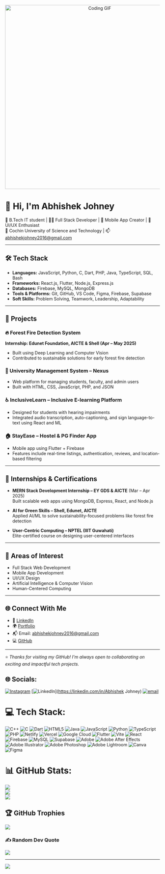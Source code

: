 <p align="center">
  <img src="https://media.giphy.com/media/qgQUggAC3Pfv687qPC/giphy.gif" width="600" alt="Coding GIF"/>
</p>

# 👋 Hi, I'm Abhishek Johney

🌱 B.Tech IT student | 👨‍💻 Full Stack Developer | 📱 Mobile App Creator | 🎨 UI/UX Enthusiast  
📍 Cochin University of Science and Technology | 📫 abhishekjohney2016@gmail.com

---

## 🛠️ Tech Stack

- **Languages:** JavaScript, Python, C, Dart, PHP, Java, TypeScript, SQL, Bash  
- **Frameworks:** React.js, Flutter, Node.js, Express.js  
- **Databases:** Firebase, MySQL, MongoDB  
- **Tools & Platforms:** Git, GitHub, VS Code, Figma, Firebase, Supabase  
- **Soft Skills:** Problem Solving, Teamwork, Leadership, Adaptability

---

## 🚀 Projects

### 🔥 Forest Fire Detection System  
**Internship: Edunet Foundation, AICTE & Shell (Apr – May 2025)**  
- Built using Deep Learning and Computer Vision  
- Contributed to sustainable solutions for early forest fire detection

### 🏫 University Management System – Nexus  
- Web platform for managing students, faculty, and admin users  
- Built with HTML, CSS, JavaScript, PHP, and JSON

### ♿ InclusiveLearn – Inclusive E-learning Platform  
- Designed for students with hearing impairments  
- Integrated audio transcription, auto-captioning, and sign language-to-text using React and ML

### 🏠 StayEase – Hostel & PG Finder App  
- Mobile app using Flutter + Firebase  
- Features include real-time listings, authentication, reviews, and location-based filtering

---

## 💼 Internships & Certifications

- **MERN Stack Development Internship – EY GDS & AICTE** (Mar – Apr 2025)  
  Built scalable web apps using MongoDB, Express, React, and Node.js

- **AI for Green Skills – Shell, Edunet, AICTE**  
  Applied AI/ML to solve sustainability-focused problems like forest fire detection

- **User-Centric Computing – NPTEL (IIIT Guwahati)**  
  Elite-certified course on designing user-centered interfaces

---

## 🎯 Areas of Interest

- Full Stack Web Development  
- Mobile App Development  
- UI/UX Design  
- Artificial Intelligence & Computer Vision  
- Human-Centered Computing

---

## 🌐 Connect With Me

- 💼 [LinkedIn](https://linkedin.com/in/abhishekjohney)  
- 🌍 [Portfolio](https://abhishekjohney.vercel.app)  
- 📬 Email: abhishekjohney2016@gmail.com  
- 💻 [GitHub](https://github.com/abhishekjohney)

---

⭐ *Thanks for visiting my GitHub! I'm always open to collaborating on exciting and impactful tech projects.*




## 🌐 Socials:
[![Instagram](https://img.shields.io/badge/Instagram-%23E4405F.svg?logo=Instagram&logoColor=white)](https://instagram.com/abhishekjohney) [![LinkedIn](https://img.shields.io/badge/LinkedIn-%230077B5.svg?logo=linkedin&logoColor=white)](https://linkedin.com/in/Abhishek Johney) [![email](https://img.shields.io/badge/Email-D14836?logo=gmail&logoColor=white)](mailto:abhishekjohney2016@gmail.com) 

# 💻 Tech Stack:
![C++](https://img.shields.io/badge/c++-%2300599C.svg?style=for-the-badge&logo=c%2B%2B&logoColor=white) ![C](https://img.shields.io/badge/c-%2300599C.svg?style=for-the-badge&logo=c&logoColor=white) ![Dart](https://img.shields.io/badge/dart-%230175C2.svg?style=for-the-badge&logo=dart&logoColor=white) ![HTML5](https://img.shields.io/badge/html5-%23E34F26.svg?style=for-the-badge&logo=html5&logoColor=white) ![Java](https://img.shields.io/badge/java-%23ED8B00.svg?style=for-the-badge&logo=openjdk&logoColor=white) ![JavaScript](https://img.shields.io/badge/javascript-%23323330.svg?style=for-the-badge&logo=javascript&logoColor=%23F7DF1E) ![Python](https://img.shields.io/badge/python-3670A0?style=for-the-badge&logo=python&logoColor=ffdd54) ![TypeScript](https://img.shields.io/badge/typescript-%23007ACC.svg?style=for-the-badge&logo=typescript&logoColor=white) ![PHP](https://img.shields.io/badge/php-%23777BB4.svg?style=for-the-badge&logo=php&logoColor=white) ![Netlify](https://img.shields.io/badge/netlify-%23000000.svg?style=for-the-badge&logo=netlify&logoColor=#00C7B7) ![Vercel](https://img.shields.io/badge/vercel-%23000000.svg?style=for-the-badge&logo=vercel&logoColor=white) ![Google Cloud](https://img.shields.io/badge/GoogleCloud-%234285F4.svg?style=for-the-badge&logo=google-cloud&logoColor=white) ![Flutter](https://img.shields.io/badge/Flutter-%2302569B.svg?style=for-the-badge&logo=Flutter&logoColor=white) ![Vite](https://img.shields.io/badge/vite-%23646CFF.svg?style=for-the-badge&logo=vite&logoColor=white) ![React](https://img.shields.io/badge/react-%2320232a.svg?style=for-the-badge&logo=react&logoColor=%2361DAFB) ![Firebase](https://img.shields.io/badge/firebase-a08021?style=for-the-badge&logo=firebase&logoColor=ffcd34) ![MySQL](https://img.shields.io/badge/mysql-4479A1.svg?style=for-the-badge&logo=mysql&logoColor=white) ![Supabase](https://img.shields.io/badge/Supabase-3ECF8E?style=for-the-badge&logo=supabase&logoColor=white) ![Adobe](https://img.shields.io/badge/adobe-%23FF0000.svg?style=for-the-badge&logo=adobe&logoColor=white) ![Adobe After Effects](https://img.shields.io/badge/Adobe%20After%20Effects-9999FF.svg?style=for-the-badge&logo=Adobe%20After%20Effects&logoColor=white) ![Adobe Illustrator](https://img.shields.io/badge/adobe%20illustrator-%23FF9A00.svg?style=for-the-badge&logo=adobe%20illustrator&logoColor=white) ![Adobe Photoshop](https://img.shields.io/badge/adobe%20photoshop-%2331A8FF.svg?style=for-the-badge&logo=adobe%20photoshop&logoColor=white) ![Adobe Lightroom](https://img.shields.io/badge/Adobe%20Lightroom-31A8FF.svg?style=for-the-badge&logo=Adobe%20Lightroom&logoColor=white) ![Canva](https://img.shields.io/badge/Canva-%2300C4CC.svg?style=for-the-badge&logo=Canva&logoColor=white) ![Figma](https://img.shields.io/badge/figma-%23F24E1E.svg?style=for-the-badge&logo=figma&logoColor=white)
# 📊 GitHub Stats:
![](https://github-readme-stats.vercel.app/api?username=abhishekjohney&theme=dark&hide_border=false&include_all_commits=false&count_private=false)<br/>
![](https://nirzak-streak-stats.vercel.app/?user=abhishekjohney&theme=dark&hide_border=false)<br/>
![](https://github-readme-stats.vercel.app/api/top-langs/?username=abhishekjohney&theme=dark&hide_border=false&include_all_commits=false&count_private=false&layout=compact)

## 🏆 GitHub Trophies
![](https://github-profile-trophy.vercel.app/?username=abhishekjohney&theme=algolia&no-frame=false&no-bg=false&margin-w=4)

### ✍️ Random Dev Quote
![](https://quotes-github-readme.vercel.app/api?type=horizontal&theme=radical)

---
[![](https://visitcount.itsvg.in/api?id=abhishekjohney&icon=0&color=0)](https://visitcount.itsvg.in)

<!-- Proudly created with GPRM ( https://gprm.itsvg.in ) -->
